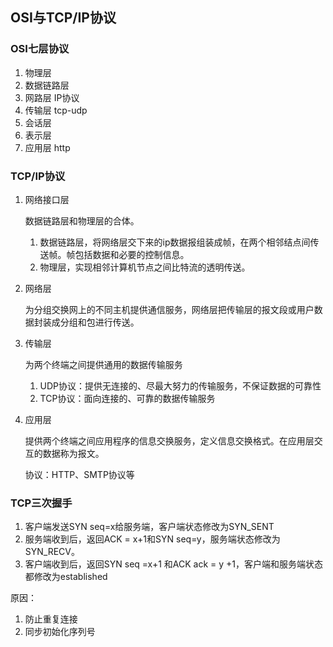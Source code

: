 ## OSI与TCP/IP协议

### OSI七层协议

1. 物理层
2. 数据链路层
3. 网路层 IP协议 
4. 传输层 tcp-udp
5. 会话层 
6. 表示层
7. 应用层 http

### TCP/IP协议

1. 网络接口层

   数据链路层和物理层的合体。

   1. 数据链路层，将网络层交下来的ip数据报组装成帧，在两个相邻结点间传送帧。帧包括数据和必要的控制信息。
   2. 物理层，实现相邻计算机节点之间比特流的透明传送。

2. 网络层

   为分组交换网上的不同主机提供通信服务，网络层把传输层的报文段或用户数据封装成分组和包进行传送。

3. 传输层

   为两个终端之间提供通用的数据传输服务

   1. UDP协议：提供无连接的、尽最大努力的传输服务，不保证数据的可靠性
   2. TCP协议：面向连接的、可靠的数据传输服务

4. 应用层

   提供两个终端之间应用程序的信息交换服务，定义信息交换格式。在应用层交互的数据称为报文。

   协议：HTTP、SMTP协议等

### TCP三次握手

1. 客户端发送SYN seq=x给服务端，客户端状态修改为SYN_SENT
2. 服务端收到后，返回ACK = x+1和SYN seq=y，服务端状态修改为SYN_RECV。
3. 客户端收到后，返回SYN seq =x+1 和ACK ack = y +1，客户端和服务端状态都修改为established

原因：

1. 防止重复连接
2. 同步初始化序列号

